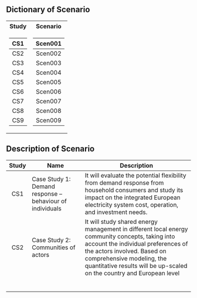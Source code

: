 ## Dictionary of Scenario

<table>
<tr><th> Study </th><th> Scenario </th></tr>
<tr><td>

|  CS1  |
|:-----:|
|  CS2  |
|  CS3  |
|  CS4  |
|  CS5  |
|  CS6  |
|  CS7  |
|  CS8  |
|  CS9  |

</td><td>

| Scen001 |
|:-------:|
| Scen002 |
| Scen003 |
| Scen004 |
| Scen005 |
| Scen006 |
| Scen007 |
| Scen008 |
| Scen009 |

</td></tr> </table>

## Description of Scenario

<!-- <table>
<tr><th>Table 1 Heading 1 </th><th>Table 1 Heading 2</th></tr>
<tr><td>

|Study| Middle | Table 2|
|--|--|--|
|a| not b|and c |

</td><td>

|b|1|2|3|
|--|--|--|--|
|a|s|d|f|

</td></tr> </table> -->

| Study | Name                                                     | Description                                                                                                                                                                                                                                                                |
|:-----:|----------------------------------------------------------|----------------------------------------------------------------------------------------------------------------------------------------------------------------------------------------------------------------------------------------------------------------------------|
|  CS1  | Case Study 1: Demand response – behaviour of individuals | It will evaluate the potential flexibility from demand response from household consumers and study its impact on the integrated European electricity system cost, operation, and investment needs.                                                                         |
|  CS2  | Case Study 2: Communities of actors                      | It will study shared energy management in different local energy community concepts, taking into account the individual preferences of the actors involved. Based on comprehensive modeling, the quantitative results will be up-scaled on the country and European level  |
|       |                                                          |                                                                                                                                                                                                                                                                            |
|       |                                                          |                                                                                                                                                                                                                                                                            |
|       |                                                          |                                                                                                                                                                                                                                                                            |
|       |                                                          |                                                                                                                                                                                                                                                                            |
|       |                                                          |                                                                                                                                                                                                                                                                            |
|       |                                                          |                                                                                                                                                                                                                                                                            |
